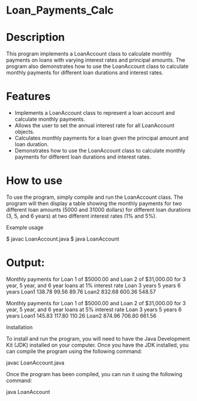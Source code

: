 # Loan_Payments_Calc

# Description

This program implements a LoanAccount class to calculate monthly payments on loans with varying interest rates and principal amounts. The program also demonstrates how to use the LoanAccount class to calculate monthly payments for different loan durations and interest rates.

# Features

* Implements a LoanAccount class to represent a loan account and calculate monthly payments.
* Allows the user to set the annual interest rate for all LoanAccount objects.
* Calculates monthly payments for a loan given the principal amount and loan duration.
* Demonstrates how to use the LoanAccount class to calculate monthly payments for different loan durations and interest rates.

# How to use

To use the program, simply compile and run the LoanAccount class. The program will then display a table showing the monthly payments for two different loan amounts (5000 and 31000 dollars) for different loan durations (3, 5, and 6 years) at two different interest rates (1% and 5%).

Example usage

  $ javac LoanAccount.java
  $ java LoanAccount

# Output:

  Monthly payments for Loan 1 of $5000.00 and Loan 2 of $31,000.00 for 3 year, 5 year, and 6 year loans at 1% interest rate
  Loan       3 years     5 years     6 years
  Loan1    138.78     99.56     89.76
  Loan2   832.68     600.36     548.57

  Monthly payments for Loan 1 of $5000.00 and Loan 2 of $31,000.00 for 3 year, 5 year, and 6 year loans at 5% interest rate
  Loan       3 years     5 years     6 years
  Loan1    145.83     117.80     110.26
  Loan2   874.96     706.80     661.56

Installation

To install and run the program, you will need to have the Java Development Kit (JDK) installed on your computer. Once you have the JDK installed, you can compile the program using the following command:

javac LoanAccount.java

Once the program has been compiled, you can run it using the following command:

java LoanAccount

